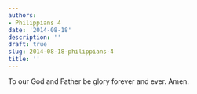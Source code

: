 ```yaml
---
authors:
- Philippians 4
date: '2014-08-18'
description: ''
draft: true
slug: 2014-08-18-philippians-4
title: ''
---
```

To our God and Father be glory forever and ever. Amen.



